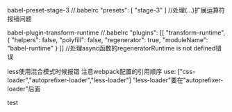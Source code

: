 babel-preset-stage-3
//.babelrc
"presets": [
    "stage-3"
]
//处理(...)扩展运算符报错问题

babel-plugin-transform-runtime
//.babelrc
"plugins": [[
    "transform-runtime",
    {
        "helpers": false,
        "polyfill": false,
        "regenerator": true,
        "moduleName": "babel-runtime"
    }
]]
//处理async函数的regeneratorRuntime is not defined错误

less使用混合模式时候报错
注意webpack配置的引用顺序
use: ["css-loader","autoprefixer-loader","less-loader"]
"less-loader"要在"autoprefixer-loader"后面


test

